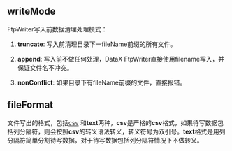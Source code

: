 ## writeMode

 FtpWriter写入前数据清理处理模式： 
 
 1. **truncate**:  写入前清理目录下一fileName前缀的所有文件。
 
 2. **append**: 写入前不做任何处理，DataX FtpWriter直接使用filename写入，并保证文件名不冲突。
  
 3. **nonConflict**: 如果目录下有fileName前缀的文件，直接报错。
 
## fileFormat

 文件写出的格式，包括[csv](http://zh.wikipedia.org/wiki/%E9%80%97%E5%8F%B7%E5%88%86%E9%9A%94%E5%80%BC) 和**text**两种，**csv**是严格的**csv**格式，如果待写数据包括列分隔符，则会按照**csv**的转义语法转义，转义符号为双引号。**text**格式是用列分隔符简单分割待写数据，对于待写数据包括列分隔符情况下不做转义。
 

    

